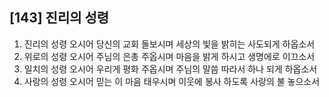 ## [143] 진리의 성령

1) 진리의 성령 오시어 당신의 교회 돌보시며 세상의 빛을 밝히는 사도되게 하옵소서  
2) 위로의 성령 오시어 주님의 은총 주옵시며 마음을 밝게 하시고 생명에로 이끄소서  
3) 일치의 성령 오시어 우리게 평화 주옵시며 주님의 말씀 따라서 하나 되게 하옵소서  
4) 사랑의 성령 오시어 믿는 이 마음 태우시며 이웃에 봉사 하도록 사랑의 불 놓으소서
